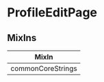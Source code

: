 # ProfileEditPage

## MixIns

<!-- @vuese:ProfileEditPage:mixIns:start -->
|MixIn|
|---|
|commonCoreStrings|

<!-- @vuese:ProfileEditPage:mixIns:end -->
